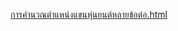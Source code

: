 [การคำนวณตำแหน่งแขนหุ่นยนต์หลายข้อต่อ.html]([https://link-url-here.org](https://htmlpreview.github.io/?https://github.com/praisan/artificial_intelligence/blob/main/Chapter_02_Search_Strategies/การคำนวณตำแหน่งแขนหุ่นยนต์หลายข้อต่อ.html))
